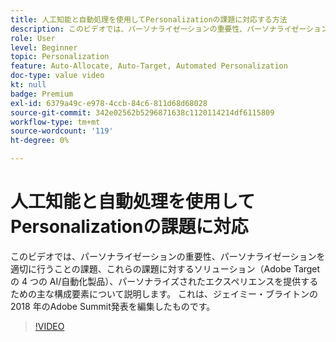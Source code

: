 ```yaml
---
title: 人工知能と自動処理を使用してPersonalizationの課題に対応する方法
description: このビデオでは、パーソナライゼーションの重要性、パーソナライゼーションを適切に行うことの課題、これらの課題に対するソリューション（Adobe Targetの 4 つの AI/自動化製品）、パーソナライズされたエクスペリエンスを提供するための主な構成要素について説明します。 これは、ジェイミー・ブライトンの 2018 年のAdobe Summit発表を編集したものです。
role: User
level: Beginner
topic: Personalization
feature: Auto-Allocate, Auto-Target, Automated Personalization
doc-type: value video
kt: null
badge: Premium
exl-id: 6379a49c-e978-4ccb-84c6-811d68d68028
source-git-commit: 342e02562b5296871638c1120114214df6115809
workflow-type: tm+mt
source-wordcount: '119'
ht-degree: 0%

---
```


# 人工知能と自動処理を使用してPersonalizationの課題に対応

このビデオでは、パーソナライゼーションの重要性、パーソナライゼーションを適切に行うことの課題、これらの課題に対するソリューション（Adobe Targetの 4 つの AI/自動化製品）、パーソナライズされたエクスペリエンスを提供するための主な構成要素について説明します。 これは、ジェイミー・ブライトンの 2018 年のAdobe Summit発表を編集したものです。

>[!VIDEO](https://video.tv.adobe.com/v/25440/?quality=12)
